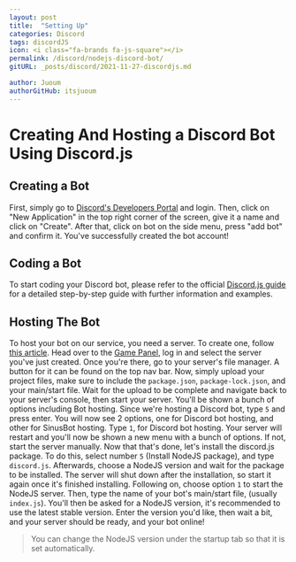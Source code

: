 ```yaml
---
layout: post
title:  "Setting Up"
categories: Discord
tags: discordJS
icon: <i class="fa-brands fa-js-square"></i>
permalink: /discord/nodejs-discord-bot/
gitURL: _posts/discord/2021-11-27-discordjs.md

author: Juoum
authorGitHub: itsjuoum
---
```


# Creating And Hosting a Discord Bot Using Discord.js

## Creating a Bot
First, simply go to [Discord's Developers Portal](https://discord.com/developers/applications) and login.
Then, click on "New Application" in the top right corner of the screen, give it a name and click on "Create". 
After that, click on bot on the side menu, press "add bot" and confirm it.
You've successfully created the bot account!

## Coding a Bot
To start coding your Discord bot, please refer to the official [Discord.js guide](https://discordjs.guide) for a detailed step-by-step guide with further information and examples.

## Hosting The Bot
To host your bot on our service, you need a server. 
To create one, follow [this article](https://help.falixnodes.net/falix/general/getting-started/#creating-a-server). 
Head over to the [Game Panel](https://panel.falixnodes.net), log in and select the server you've just created. 
Once you're there, go to your server's file manager. A button for it can be found on the top nav bar. 
Now, simply upload your project files, make sure to include the `package.json`, `package-lock.json`, and your main/start file. Wait for the upload to be complete and navigate back to your server's console, then start your server. 
You'll be shown a bunch of options including Bot hosting. Since we're hosting a Discord bot, type `5` and press enter. 
You will now see 2 options, one for Discord bot hosting, and other for SinusBot hosting. Type `1`, for Discord bot hosting. 
Your server will restart and you'll now be shown a new menu with a bunch of options. If not, start the server manually. Now that that's done, let's install the discord.js package. To do this, select number `5` (Install NodeJS package), and type `discord.js`. Afterwards, choose a NodeJS version and wait for the package to be installed. The server will shut down after the installation, so start it again once it's finished installing. Following on, choose option `1` to start the NodeJS server. Then, type the name of your bot's main/start file, (usually `index.js`).
You'll then be asked for a NodeJS version, it's recommended to use the latest stable version. 
Enter the version you'd like, then wait a bit, and your server should be ready, and your bot online!

> You can change the NodeJS version under the startup tab so that it is set automatically.
